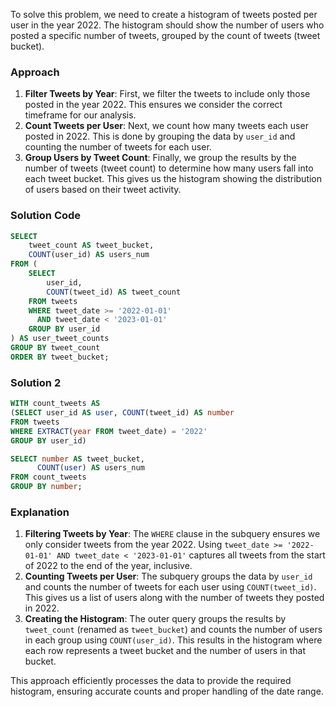 To solve this problem, we need to create a histogram of tweets posted per user in the year 2022. The histogram should show the number of users who posted a specific number of tweets, grouped by the count of tweets (tweet bucket).

### Approach
1. **Filter Tweets by Year**: First, we filter the tweets to include only those posted in the year 2022. This ensures we consider the correct timeframe for our analysis.
2. **Count Tweets per User**: Next, we count how many tweets each user posted in 2022. This is done by grouping the data by `user_id` and counting the number of tweets for each user.
3. **Group Users by Tweet Count**: Finally, we group the results by the number of tweets (tweet count) to determine how many users fall into each tweet bucket. This gives us the histogram showing the distribution of users based on their tweet activity.

### Solution Code
```sql
SELECT 
    tweet_count AS tweet_bucket,
    COUNT(user_id) AS users_num
FROM (
    SELECT 
        user_id, 
        COUNT(tweet_id) AS tweet_count
    FROM tweets
    WHERE tweet_date >= '2022-01-01' 
      AND tweet_date < '2023-01-01'
    GROUP BY user_id
) AS user_tweet_counts
GROUP BY tweet_count
ORDER BY tweet_bucket;
```
### Solution 2

```sql
WITH count_tweets AS
(SELECT user_id AS user, COUNT(tweet_id) AS number
FROM tweets
WHERE EXTRACT(year FROM tweet_date) = '2022'
GROUP BY user_id)

SELECT number AS tweet_bucket,
      COUNT(user) AS users_num
FROM count_tweets
GROUP BY number;
```

### Explanation
1. **Filtering Tweets by Year**: The `WHERE` clause in the subquery ensures we only consider tweets from the year 2022. Using `tweet_date >= '2022-01-01' AND tweet_date < '2023-01-01'` captures all tweets from the start of 2022 to the end of the year, inclusive.
2. **Counting Tweets per User**: The subquery groups the data by `user_id` and counts the number of tweets for each user using `COUNT(tweet_id)`. This gives us a list of users along with the number of tweets they posted in 2022.
3. **Creating the Histogram**: The outer query groups the results by `tweet_count` (renamed as `tweet_bucket`) and counts the number of users in each group using `COUNT(user_id)`. This results in the histogram where each row represents a tweet bucket and the number of users in that bucket.

This approach efficiently processes the data to provide the required histogram, ensuring accurate counts and proper handling of the date range.
